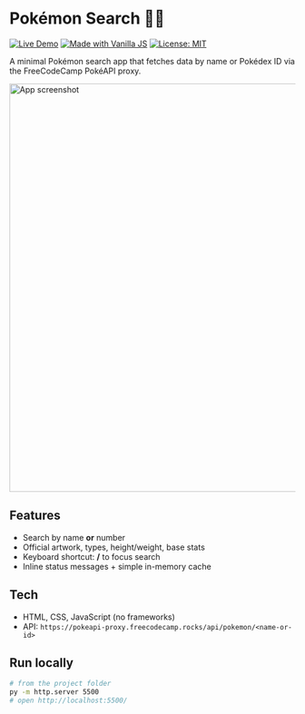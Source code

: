 # Pokémon Search 🔎✨

[![Live Demo](https://img.shields.io/badge/demo-online-green.svg)](https://coolharry1976.github.io/pokemon-search/)
[![Made with Vanilla JS](https://img.shields.io/badge/stack-HTML%20%7C%20CSS%20%7C%20JavaScript-blue)](#)
[![License: MIT](https://img.shields.io/badge/license-MIT-lightgrey.svg)](LICENSE)

A minimal Pokémon search app that fetches data by name or Pokédex ID via the FreeCodeCamp PokéAPI proxy.

<img alt="App screenshot" src="screenshot.png" width="720" />

## Features
- Search by name **or** number
- Official artwork, types, height/weight, base stats
- Keyboard shortcut: **/** to focus search
- Inline status messages + simple in-memory cache

## Tech
- HTML, CSS, JavaScript (no frameworks)
- API: `https://pokeapi-proxy.freecodecamp.rocks/api/pokemon/<name-or-id>`

## Run locally
```bash
# from the project folder
py -m http.server 5500
# open http://localhost:5500/
